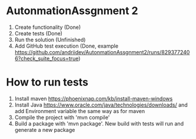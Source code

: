 # AutonmationAssgnment 2

1. Create functionality (Done)
2. Create tests (Done)
3. Run the solution (Unfinished)
4. Add GitHub test execution (Done, example https://github.com/andriidev/AutonmationAssgnment2/runs/8293772406?check_suite_focus=true)

# How to run tests
1. Install maven https://phoenixnap.com/kb/install-maven-windows
2. Install Java https://www.oracle.com/java/technologies/downloads/ and add Environment variable the same way as for maven
3. Compile the project with 'mvn compile'
4. Build a package with 'mvn package'. New build with tests will run and generate a new package

